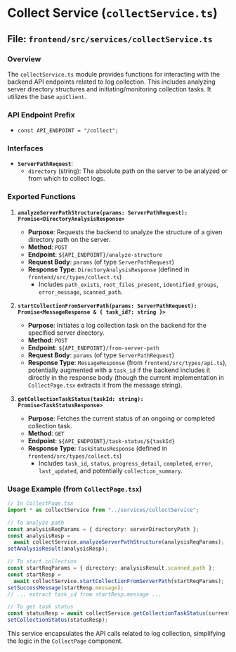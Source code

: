 # Collect Service (`collectService.ts`)

## File: `frontend/src/services/collectService.ts`

### Overview

The `collectService.ts` module provides functions for interacting with the backend API endpoints related to log collection. This includes analyzing server directory structures and initiating/monitoring collection tasks. It utilizes the base `apiClient`.

### API Endpoint Prefix

- `const API_ENDPOINT = "/collect";`

### Interfaces

- **`ServerPathRequest`**:
  - `directory` (string): The absolute path on the server to be analyzed or from which to collect logs.

### Exported Functions

1.  **`analyzeServerPathStructure(params: ServerPathRequest): Promise<DirectoryAnalysisResponse>`**

    - **Purpose**: Requests the backend to analyze the structure of a given directory path on the server.
    - **Method**: `POST`
    - **Endpoint**: `${API_ENDPOINT}/analyze-structure`
    - **Request Body**: `params` (of type `ServerPathRequest`)
    - **Response Type**: `DirectoryAnalysisResponse` (defined in `frontend/src/types/collect.ts`)
      - Includes `path_exists`, `root_files_present`, `identified_groups`, `error_message`, `scanned_path`.

2.  **`startCollectionFromServerPath(params: ServerPathRequest): Promise<MessageResponse & { task_id?: string }>`**

    - **Purpose**: Initiates a log collection task on the backend for the specified server directory.
    - **Method**: `POST`
    - **Endpoint**: `${API_ENDPOINT}/from-server-path`
    - **Request Body**: `params` (of type `ServerPathRequest`)
    - **Response Type**: `MessageResponse` (from `frontend/src/types/api.ts`), potentially augmented with a `task_id` if the backend includes it directly in the response body (though the current implementation in `CollectPage.tsx` extracts it from the message string).

3.  **`getCollectionTaskStatus(taskId: string): Promise<TaskStatusResponse>`**
    - **Purpose**: Fetches the current status of an ongoing or completed collection task.
    - **Method**: `GET`
    - **Endpoint**: `${API_ENDPOINT}/task-status/${taskId}`
    - **Response Type**: `TaskStatusResponse` (defined in `frontend/src/types/collect.ts`)
      - Includes `task_id`, `status`, `progress_detail`, `completed`, `error`, `last_updated`, and potentially `collection_summary`.

### Usage Example (from `CollectPage.tsx`)

```typescript
// In CollectPage.tsx
import * as collectService from "../services/collectService";

// To analyze path
const analysisReqParams = { directory: serverDirectoryPath };
const analysisResp =
  await collectService.analyzeServerPathStructure(analysisReqParams);
setAnalysisResult(analysisResp);

// To start collection
const startReqParams = { directory: analysisResult.scanned_path };
const startResp =
  await collectService.startCollectionFromServerPath(startReqParams);
setSuccessMessage(startResp.message);
// ... extract task_id from startResp.message ...

// To get task status
const statusResp = await collectService.getCollectionTaskStatus(currentTaskId);
setCollectionStatus(statusResp);
```

This service encapsulates the API calls related to log collection, simplifying the logic in the `CollectPage` component.
